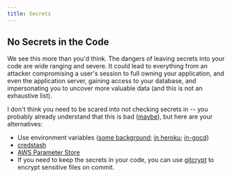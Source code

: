 ```yaml
---
title: Secrets
---
```


## No Secrets in the Code
We see this more than you'd think. The dangers of leaving secrets into your code are wide ranging and severe. It could lead to everything from an attacker compromising a user's session to full owning your application, and even the application server, gaining access to your database, and impersonating you to uncover more valuable data (and this is not an exhaustive list).

I don't think you need to be scared into not checking secrets in -- you probably already understand that this is bad ([maybe][facepalm commit messages]), but here are your alternatives:

* Use environment variables ([some background][12-factor-app]; [in heroku][heroku-config-vars]; [in-gocd][go-envs])
* [credstash][credstash-details]
* [AWS Parameter Store][param-store]
* If you need to keep the secrets in your code, you can use [gitcrypt][gitcrypt-repo] to encrypt sensitive files on commit.


[facepalm commit messages]: https://github.com/search?utf8=%E2%9C%93&q=add+secret+key&type=Commits

[credstash-details]: https://github.com/fugue/credstash#how-does-it-work

[gitcrypt-repo]: https://github.com/AGWA/git-crypt

[12-factor-app]: https://12factor.net/config

[param-store]: https://docs.aws.amazon.com/systems-manager/latest/userguide/systems-manager-paramstore.html

[heroku-config-vars]: https://devcenter.heroku.com/articles/config-vars

[go-envs]: https://docs.gocd.org/15.3.0/faq/dev_use_current_revision_in_build.html
